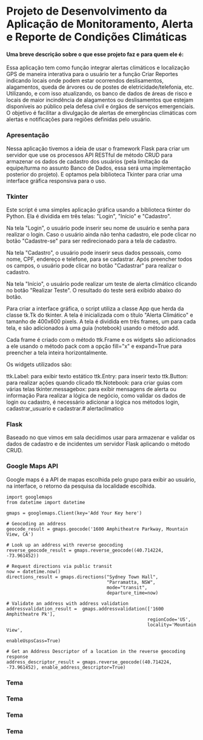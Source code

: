 
# Projeto de Desenvolvimento da Aplicação de Monitoramento, Alerta e Reporte de Condições Climáticas

#### Uma breve descrição sobre o que esse projeto faz e para quem ele é:

Essa aplicação tem como função integrar alertas climáticos e localização GPS de maneira interativa para o usuário ter a função Criar Reportes indicando locais onde podem estar ocorrendos deslisamentos, alagamentos, queda de árvores ou de postes de eletricidade/telefonia, etc. Utilizando, e com isso atualizando, os banco de dados de áreas de risco e locais de maior incindência de alagamentos ou deslisamentos que estejam disponíveis ao público pela defesa civil e órgãos de serviços emergenciais. O objetivo é facilitar a divulgação de alertas de emergências climáticas com alertas e notificações para regiões definidas pelo usuário. 

### Apresentação
Nessa aplicação tivemos a ideia de usar o framework Flask para criar um servidor que use os processos API RESTful de método CRUD para armazenar os dados de cadastro dos usuários (pela limitação da equipe/turma no assunto Banco de Dados, essa será uma implementação posterior do projeto). E optamos pela biblioteca Tkinter para criar uma interface gráfica responsiva para o uso. 

### Tkinter

Este script é uma simples aplicação gráfica usando a biblioteca tkinter do Python. Ela é dividida em três telas: "Login", "Início" e "Cadastro".

Na tela "Login", o usuário pode inserir seu nome de usuário e senha para realizar o login. Caso o usuário ainda não tenha cadastro, ele pode clicar no botão "Cadastre-se" para ser redirecionado para a tela de cadastro.

Na tela "Cadastro", o usuário pode inserir seus dados pessoais, como nome, CPF, endereço e telefone, para se cadastrar. Após preencher todos os campos, o usuário pode clicar no botão "Cadastrar" para realizar o cadastro.

Na tela "Início", o usuário pode realizar um teste de alerta climático clicando no botão "Realizar Teste". O resultado do teste será exibido abaixo do botão.

Para criar a interface gráfica, o script utiliza a classe App que herda da classe tk.Tk do tkinter. A tela é inicializada com o título "Alerta Climático" e tamanho de 400x600 pixels. A tela é dividida em três frames, um para cada tela, e são adicionados à uma guia (notebook) usando o método add.

Cada frame é criado com o método ttk.Frame e os widgets são adicionados a ele usando o método pack com a opção fill="x" e expand=True para preencher a tela inteira horizontalmente.

Os widgets utilizados são:

ttk.Label: para exibir texto estático
ttk.Entry: para inserir texto
ttk.Button: para realizar ações quando clicado
ttk.Notebook: para criar guias com várias telas
tkinter.messagebox: para exibir mensagens de alerta ou informação
Para realizar a lógica de negócio, como validar os dados de login ou cadastro, é necessário adicionar a lógica nos métodos login, cadastrar_usuario e cadastrar.# alertaclimatico

### Flask


Baseado no que vimos em sala decidimos usar para armazenar e validar os dados de cadastro e de incidentes um servidor Flask aplicando o método CRUD. 





### Google Maps API
Google maps é a API de mapas escolhida pelo grupo para exibir ao usuário, na interface, o retorno da pesquisa da localidade escolhida.
```
import googlemaps
from datetime import datetime

gmaps = googlemaps.Client(key='Add Your Key here')

# Geocoding an address
geocode_result = gmaps.geocode('1600 Amphitheatre Parkway, Mountain View, CA')

# Look up an address with reverse geocoding
reverse_geocode_result = gmaps.reverse_geocode((40.714224, -73.961452))

# Request directions via public transit
now = datetime.now()
directions_result = gmaps.directions("Sydney Town Hall",
                                     "Parramatta, NSW",
                                     mode="transit",
                                     departure_time=now)

# Validate an address with address validation
addressvalidation_result =  gmaps.addressvalidation(['1600 Amphitheatre Pk'], 
                                                    regionCode='US',
                                                    locality='Mountain View', 
                                                    enableUspsCass=True)

# Get an Address Descriptor of a location in the reverse geocoding response
address_descriptor_result = gmaps.reverse_geocode((40.714224, -73.961452), enable_address_descriptor=True)
```




### Tema



### Tema





### Tema

### Tema
